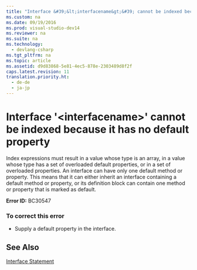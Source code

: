 ```yaml
---
title: "Interface &#39;&lt;interfacename&gt;&#39; cannot be indexed because it has no default property"
ms.custom: na
ms.date: 09/19/2016
ms.prod: visual-studio-dev14
ms.reviewer: na
ms.suite: na
ms.technology: 
  - devlang-csharp
ms.tgt_pltfrm: na
ms.topic: article
ms.assetid: d9d83868-5e81-4ec5-878e-2303489d8f2f
caps.latest.revision: 11
translation.priority.ht: 
  - de-de
  - ja-jp
---
```

# Interface &#39;&lt;interfacename&gt;&#39; cannot be indexed because it has no default property
Index expressions must result in a value whose type is an array, in a value whose type has a set of overloaded default properties, or in a set of overloaded properties. An interface can have only one default method or property. This means that it can either inherit an interface containing a default method or property, or its definition block can contain one method or property that is marked as default.  
  
 **Error ID:** BC30547  
  
### To correct this error  
  
-   Supply a default property in the interface.  
  
## See Also  
 [Interface Statement](../vs140/Interface-Statement--Visual-Basic-.md)